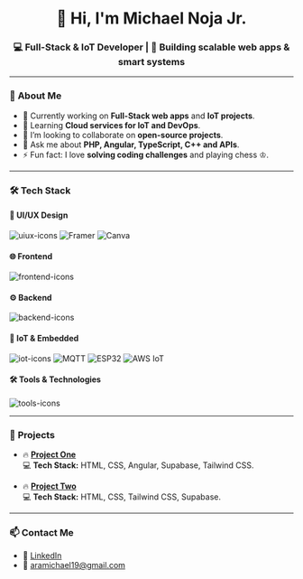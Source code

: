 <!-- Profile Header -->
<h1 align="center">👋 Hi, I'm Michael Noja Jr.</h1>
<h3 align="center">💻 Full-Stack & IoT Developer | 🚀 Building scalable web apps & smart systems</h3>

---

### 🚀 **About Me**
- 🔭 Currently working on **Full-Stack web apps** and **IoT projects**.  
- 🌱 Learning **Cloud services for IoT and DevOps**.
- 👯 I’m looking to collaborate on **open-source projects**.
- 💬 Ask me about **PHP, Angular, TypeScript, C++ and APIs**.
- ⚡ Fun fact: I love **solving coding challenges** and playing chess ♔.

---

### 🛠️ **Tech Stack**

<!-- UI/UX -->
#### 🎨 UI/UX Design
<div align="left">
  <img src="https://skillicons.dev/icons?i=figma,photoshop,illustrator,figma" alt="uiux-icons" />
  <img src="https://img.shields.io/badge/-Framer-000000?style=flat-square&logo=framer&logoColor=white" alt="Framer" />
  <img src="https://img.shields.io/badge/-Canva-00C4CC?style=flat-square&logo=canva&logoColor=white" alt="Canva" />
</div>

<!-- Frontend -->
#### 🌐 Frontend
<div align="left">
  <img src="https://skillicons.dev/icons?i=html,css,js,angular,tailwind,bootstrap" alt="frontend-icons" />
</div>

<!-- Backend -->
#### ⚙️ Backend
<div align="left">
  <img src="https://skillicons.dev/icons?i=nodejs,mysql,postgres" alt="backend-icons" />
</div>

<!-- IoT -->
#### 🔌 IoT & Embedded
<div align="left">
  <img src="https://skillicons.dev/icons?i=raspberrypi,arduino,c++" alt="iot-icons" />
  <img src="https://img.shields.io/badge/-MQTT-660066?style=flat-square&logo=mqtt&logoColor=white" alt="MQTT" />
  <img src="https://img.shields.io/badge/-ESP32-003366?style=flat-square&logo=espressif&logoColor=white" alt="ESP32" />
  <img src="https://img.shields.io/badge/-AWS IoT-232F3E?style=flat-square&logo=amazonaws&logoColor=white" alt="AWS IoT" />
</div>

<!-- Tools -->
#### 🛠️ Tools & Technologies
<div align="left">
  <img src="https://skillicons.dev/icons?i=git,github,docker,vscode" alt="tools-icons" />
</div>

---

### 🌟 **Projects**
- 🔥 [**Project One**](https://github.com/RFQ-Team-Sean/Supply-Management-System)  
  💻 **Tech Stack:** HTML, CSS, Angular, Supabase, Tailwind CSS.

- 🔥 [**Project Two**](https://github.com/bossmiks/PNOC)  
  💻 **Tech Stack:** HTML, CSS, Tailwind CSS, Supabase.

---

### 📫 **Contact Me**
- 💼 [LinkedIn](https://www.linkedin.com/in/michael-ara-jr-317819291/)  
- 📧 aramichael19@gmail.com 



